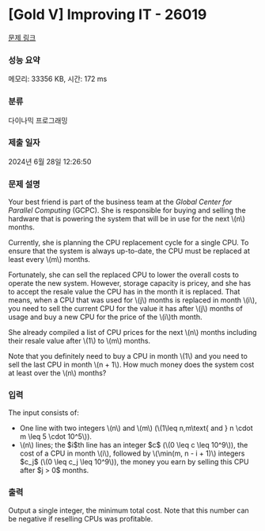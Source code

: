 # [Gold V] Improving IT - 26019 

[문제 링크](https://www.acmicpc.net/problem/26019) 

### 성능 요약

메모리: 33356 KB, 시간: 172 ms

### 분류

다이나믹 프로그래밍

### 제출 일자

2024년 6월 28일 12:26:50

### 문제 설명

<p>Your best friend is part of the business team at the <em>Global Center for Parallel Computing</em> (GCPC). She is responsible for buying and selling the hardware that is powering the system that will be in use for the next \(n\) months.</p>

<p>Currently, she is planning the CPU replacement cycle for a single CPU. To ensure that the system is always up-to-date, the CPU must be replaced at least every \(m\) months.</p>

<p>Fortunately, she can sell the replaced CPU to lower the overall costs to operate the new system. However, storage capacity is pricey, and she has to accept the resale value the CPU has in the month it is replaced. That means, when a CPU that was used for \(j\) months is replaced in month \(i\), you need to sell the current CPU for the value it has after \(j\) months of usage and buy a new CPU for the price of the \(i\)th month.</p>

<p>She already compiled a list of CPU prices for the next \(n\) months including their resale value after \(1\) to \(m\) months.</p>

<p>Note that you definitely need to buy a CPU in month \(1\) and you need to sell the last CPU in month \(n + 1\). How much money does the system cost at least over the \(n\) months?</p>

### 입력 

 <p>The input consists of:</p>

<ul>
	<li>One line with two integers \(n\) and \(m\) (\(1\leq n,m\text{ and } n \cdot m \leq 5 \cdot 10^5\)).</li>
	<li>\(n\) lines; the $i$th line has an integer $c$ (\(0 \leq c \leq 10^9\)), the cost of a CPU in month \(i\), followed by \(\min(m, n - i + 1)\) integers $c_j$ (\(0 \leq c_j \leq 10^9\)), the money you earn by selling this CPU after $j > 0$ months.</li>
</ul>

### 출력 

 <p>Output a single integer, the minimum total cost. Note that this number can be negative if reselling CPUs was profitable.</p>

